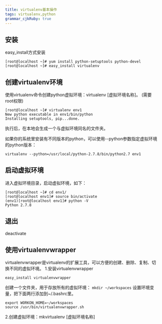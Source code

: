 ```yaml
---
title: virtualenv基本操作
tags: virtualenv,python
grammar_cjkRuby: true
---
```


## 安装
easy_install方式安装
```CentOS
[root@localhost ~]# yum install python-setuptools python-devel
[root@localhost ~]# easy_install virtualenv
```
## 创建virtualenv环境
使用virtualenv命令创建python虚拟环境：virtualenv [虚拟环境名称]。
(需要root权限)
```
[root@localhost ~]# virtualenv env1
New python executable in env1/bin/python
Installing setuptools, pip...done.
```
执行后，在本地会生成一个与虚拟环境同名的文件夹。

如果你的系统里安装有不同版本的python，可以使用--python参数指定虚拟环境的python版本：
```
virtualenv --python=/usr/local/python-2.7.8/bin/python2.7 env1
```

## 启动虚拟环境
 进入虚拟环境目录，启动虚拟环境，如下：
```
[root@localhost ~]# cd env1/
[root@localhost env1]# source bin/activate
(env1)[root@localhost env1]# python -V
Python 2.7.8
```
## 退出
deactivate

## 使用virtualenvwrapper

 virtualenvwrapper是virtualenv的扩展工具，可以方便的创建、删除、复制、切换不同的虚拟环境。
  1.安装virtualenvwrapper
  ```
  easy_install virtualenvwrapper
  ```
  创建一个文件夹，用于存放所有的虚拟环境：
  `mkdir ~/workspaces`
  设置环境变量，把下面两行添加到~/.bashrc里。
  ```
  export WORKON_HOME=~/workspaces
  source /usr/bin/virtualenvwrapper.sh
  ```
  2.创建虚拟环境：mkvirtualenv [虚拟环境名称]